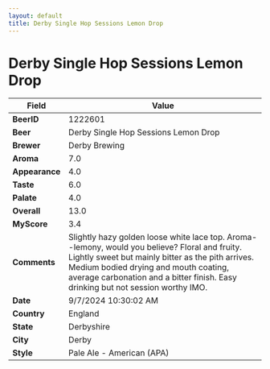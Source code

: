 ```yaml
---
layout: default
title: Derby Single Hop Sessions Lemon Drop
---
```


# Derby Single Hop Sessions Lemon Drop

| Field         | Value     |
|---------------|-----------|
| **BeerID** | 1222601 |
| **Beer** | Derby Single Hop Sessions Lemon Drop |
| **Brewer** | Derby Brewing |
| **Aroma** | 7.0 |
| **Appearance** | 4.0 |
| **Taste** | 6.0 |
| **Palate** | 4.0 |
| **Overall** | 13.0 |
| **MyScore** | 3.4 |
| **Comments** | Slightly hazy golden loose white lace top.  Aroma--lemony, would you believe? Floral and fruity. Lightly sweet but mainly bitter as the pith arrives. Medium bodied drying and mouth coating,  average carbonation and a bitter finish.  Easy drinking but not session worthy IMO. |
| **Date** | 9/7/2024 10:30:02 AM |
| **Country** | England |
| **State** | Derbyshire |
| **City** | Derby |
| **Style** | Pale Ale - American (APA) |
